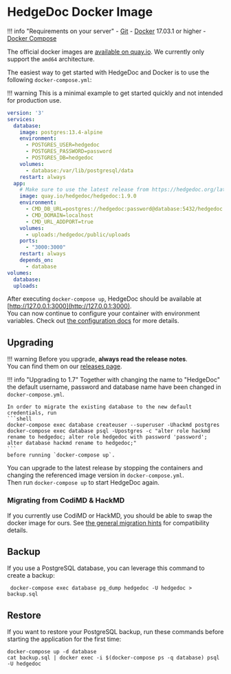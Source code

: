 # HedgeDoc Docker Image

!!! info "Requirements on your server"
    - [Git](https://git-scm.com/)
    - [Docker](https://docs.docker.com/get-docker/) 17.03.1 or higher
    - [Docker Compose](https://docs.docker.com/compose/install/)

The official docker images are [available on quay.io](https://quay.io/repository/hedgedoc/hedgedoc).
We currently only support the `amd64` architecture.


The easiest way to get started with HedgeDoc and Docker is to use the following `docker-compose.yml`:

!!! warning
    This is a minimal example to get started quickly and not intended for production use.

```yaml
version: '3'
services:
  database:
    image: postgres:13.4-alpine
    environment:
      - POSTGRES_USER=hedgedoc
      - POSTGRES_PASSWORD=password
      - POSTGRES_DB=hedgedoc
    volumes:
      - database:/var/lib/postgresql/data
    restart: always
  app:
    # Make sure to use the latest release from https://hedgedoc.org/latest-release
    image: quay.io/hedgedoc/hedgedoc:1.9.0
    environment:
      - CMD_DB_URL=postgres://hedgedoc:password@database:5432/hedgedoc
      - CMD_DOMAIN=localhost
      - CMD_URL_ADDPORT=true
    volumes:
      - uploads:/hedgedoc/public/uploads
    ports:
      - "3000:3000"
    restart: always
    depends_on:
      - database
volumes:
  database:
  uploads:
```
After executing `docker-compose up`, HedgeDoc should be available at [http://127.0.0.1:3000](http://127.0.0.1:3000).  
You can now continue to configure your container with environment variables.
Check out [the configuration docs](/configuration) for more details.

## Upgrading

!!! warning
    Before you upgrade, **always read the release notes**.  
    You can find them on our [releases page](https://hedgedoc.org/releases/).

!!! info "Upgrading to 1.7"
    Together with changing the name to "HedgeDoc" the default username,
    password and database name have been changed in `docker-compose.yml`.

    In order to migrate the existing database to the new default credentials, run
    ```shell
    docker-compose exec database createuser --superuser -Uhackmd postgres
    docker-compose exec database psql -Upostgres -c "alter role hackmd rename to hedgedoc; alter role hedgedoc with password 'password'; alter database hackmd rename to hedgedoc;"
    ```
    before running `docker-compose up`.

You can upgrade to the latest release by stopping the containers and changing the referenced image version in `docker-compose.yml`.  
Then run `docker-compose up` to start HedgeDoc again. 

### Migrating from CodiMD & HackMD

If you currently use CodiMD or HackMD, you should be able to swap the docker image for ours.
See [the general migration hints](/setup/getting-started/#migrating-from-codimd-hackmd) for compatibility details.


## Backup

If you use a PostgreSQL database, you can leverage this command to create a backup: 

```shell
 docker-compose exec database pg_dump hedgedoc -U hedgedoc > backup.sql
```


## Restore

If you want to restore your PostgreSQL backup, run these commands before starting the application for the first time:

```shell
docker-compose up -d database
cat backup.sql | docker exec -i $(docker-compose ps -q database) psql -U hedgedoc
```
